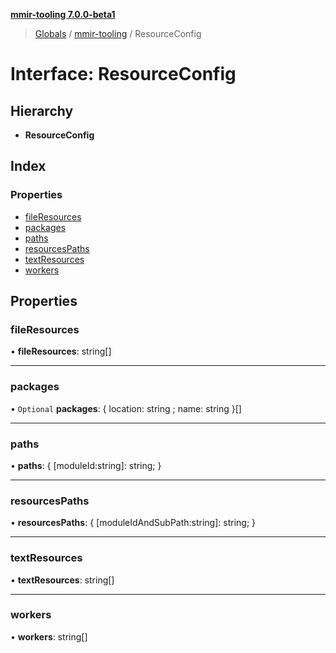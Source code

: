 **[mmir-tooling 7.0.0-beta1](../README.md)**

> [Globals](../README.md) / [mmir-tooling](../modules/mmir_tooling.md) / ResourceConfig

# Interface: ResourceConfig

## Hierarchy

* **ResourceConfig**

## Index

### Properties

* [fileResources](mmir_tooling.resourceconfig.md#fileresources)
* [packages](mmir_tooling.resourceconfig.md#packages)
* [paths](mmir_tooling.resourceconfig.md#paths)
* [resourcesPaths](mmir_tooling.resourceconfig.md#resourcespaths)
* [textResources](mmir_tooling.resourceconfig.md#textresources)
* [workers](mmir_tooling.resourceconfig.md#workers)

## Properties

### fileResources

•  **fileResources**: string[]

___

### packages

• `Optional` **packages**: { location: string ; name: string  }[]

___

### paths

•  **paths**: { [moduleId:string]: string;  }

___

### resourcesPaths

•  **resourcesPaths**: { [moduleIdAndSubPath:string]: string;  }

___

### textResources

•  **textResources**: string[]

___

### workers

•  **workers**: string[]
